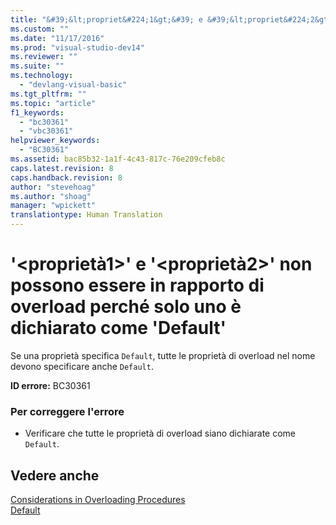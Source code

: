 ```yaml
---
title: "&#39;&lt;propriet&#224;1&gt;&#39; e &#39;&lt;propriet&#224;2&gt;&#39; non possono essere in rapporto di overload perch&#233; solo uno &#232; dichiarato come &#39;Default&#39; | Microsoft Docs"
ms.custom: ""
ms.date: "11/17/2016"
ms.prod: "visual-studio-dev14"
ms.reviewer: ""
ms.suite: ""
ms.technology: 
  - "devlang-visual-basic"
ms.tgt_pltfrm: ""
ms.topic: "article"
f1_keywords: 
  - "bc30361"
  - "vbc30361"
helpviewer_keywords: 
  - "BC30361"
ms.assetid: bac85b32-1a1f-4c43-817c-76e209cfeb8c
caps.latest.revision: 8
caps.handback.revision: 8
author: "stevehoag"
ms.author: "shoag"
manager: "wpickett"
translationtype: Human Translation
---
```

# &#39;&lt;propriet&#224;1&gt;&#39; e &#39;&lt;propriet&#224;2&gt;&#39; non possono essere in rapporto di overload perch&#233; solo uno &#232; dichiarato come &#39;Default&#39;
Se una proprietà specifica `Default`, tutte le proprietà di overload nel nome devono specificare anche `Default`.  
  
 **ID errore:** BC30361  
  
### Per correggere l'errore  
  
-   Verificare che tutte le proprietà di overload siano dichiarate come `Default`.  
  
## Vedere anche  
 [Considerations in Overloading Procedures](../../visual-basic/programming-guide/language-features/procedures/considerations-in-overloading-procedures.md)   
 [Default](../../visual-basic/language-reference/modifiers/default.md)